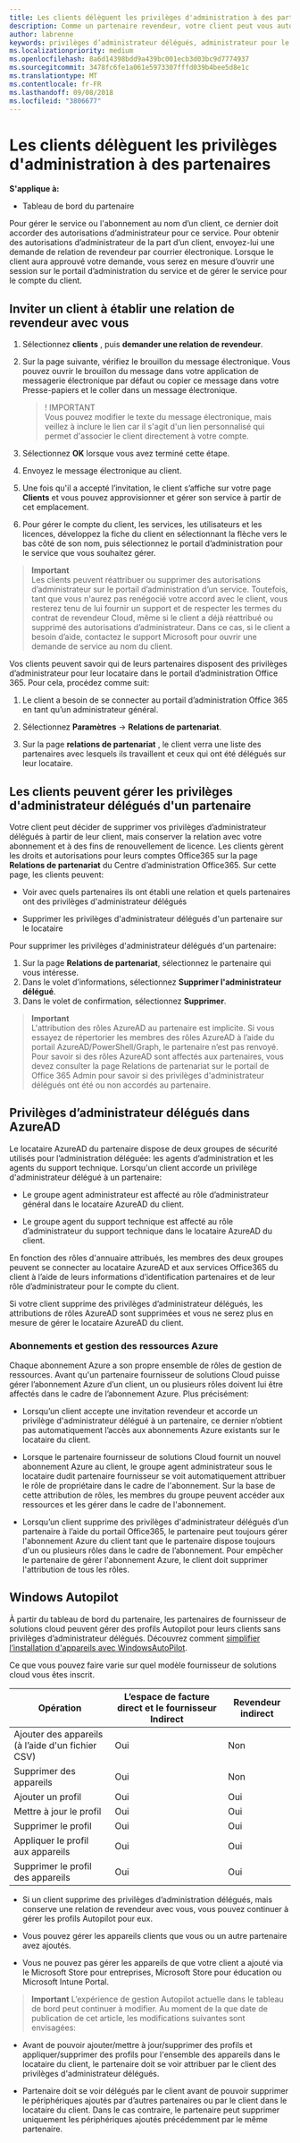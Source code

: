 ```yaml
---
title: Les clients délèguent les privilèges d'administration à des partenaires | Espace partenaires
description: Comme un partenaire revendeur, votre client peut vous autoriser à être leur administrateur. Ils peuvent également supprimer des privilèges.
author: labrenne
keywords: privilèges d’administrateur délégués, administrateur pour le compte de, supprimer des privilèges, DAP, AOBO
ms.localizationpriority: medium
ms.openlocfilehash: 8a6d14398bdd9a439bc001ecb3d03bc9d7774937
ms.sourcegitcommit: 3478fc6fe1a061e5973307fffd039b4bee5d8e1c
ms.translationtype: MT
ms.contentlocale: fr-FR
ms.lasthandoff: 09/08/2018
ms.locfileid: "3806677"
---
```

# <a name="customers-delegate-administration-privileges-to-partners"></a>Les clients délèguent les privilèges d'administration à des partenaires

**S'applique à:**

-  Tableau de bord du partenaire

Pour gérer le service ou l'abonnement au nom d’un client, ce dernier doit accorder des autorisations d’administrateur pour ce service. Pour obtenir des autorisations d’administrateur de la part d’un client, envoyez-lui une demande de relation de revendeur par courrier électronique. Lorsque le client aura approuvé votre demande, vous serez en mesure d’ouvrir une session sur le portail d’administration du service et de gérer le service pour le compte du client. 

## <a name="invite-a-customer-to-establish-a-reseller-relationship-with-you"></a>Inviter un client à établir une relation de revendeur avec vous

1.  Sélectionnez **clients** , puis **demander une relation de revendeur**.

2.  Sur la page suivante, vérifiez le brouillon du message électronique. Vous pouvez ouvrir le brouillon du message dans votre application de messagerie électronique par défaut ou copier ce message dans votre Presse-papiers et le coller dans un message électronique. 

    >! IMPORTANT<br>
    >Vous pouvez modifier le texte du message électronique, mais veillez à inclure le lien car il s'agit d'un lien personnalisé qui permet d'associer le client directement à votre compte. 
    
3.  Sélectionnez **OK** lorsque vous avez terminé cette étape.

4.  Envoyez le message électronique au client.

5.  Une fois qu'il a accepté l’invitation, le client s’affiche sur votre page **Clients** et vous pouvez approvisionner et gérer son service à partir de cet emplacement.

6.  Pour gérer le compte du client, les services, les utilisateurs et les licences, développez la fiche du client en sélectionnant la flèche vers le bas côté de son nom, puis sélectionnez le portail d’administration pour le service que vous souhaitez gérer.


>**Important**<br>
Les clients peuvent réattribuer ou supprimer des autorisations d’administrateur sur le portail d’administration d’un service. Toutefois, tant que vous n'aurez pas renégocié votre accord avec le client, vous resterez tenu de lui fournir un support et de respecter les termes du contrat de revendeur Cloud, même si le client a déjà réattribué ou supprimé des autorisations d’administrateur. Dans ce cas, si le client a besoin d’aide, contactez le support Microsoft pour ouvrir une demande de service au nom du client.

Vos clients peuvent savoir qui de leurs partenaires disposent des privilèges d’administrateur pour leur locataire dans le portail d’administration Office 365. Pour cela, procédez comme suit:

1. Le client a besoin de se connecter au portail d’administration Office 365 en tant qu’un administrateur général.

2. Sélectionnez **Paramètres** → **Relations de partenariat**.

3. Sur la page **relations de partenariat** , le client verra une liste des partenaires avec lesquels ils travaillent et ceux qui ont été délégués sur leur locataire.

## <a name="customers-can-manage-a-partners-delegated-admin-privileges"></a>Les clients peuvent gérer les privilèges d'administrateur délégués d'un partenaire 

Votre client peut décider de supprimer vos privilèges d’administrateur délégués à partir de leur client, mais conserver la relation avec votre abonnement et à des fins de renouvellement de licence. Les clients gèrent les droits et autorisations pour leurs comptes Office365 sur la page **Relations de partenariat** du Centre d’administration Office365. Sur cette page, les clients peuvent:

- Voir avec quels partenaires ils ont établi une relation et quels partenaires ont des privilèges d'administrateur délégués

- Supprimer les privilèges d'administrateur délégués d'un partenaire sur le locataire

Pour supprimer les privilèges d'administrateur délégués d'un partenaire:

1. Sur la page **Relations de partenariat**, sélectionnez le partenaire qui vous intéresse.
2. Dans le volet d’informations, sélectionnez **Supprimer l'administrateur délégué**.
3. Dans le volet de confirmation, sélectionnez **Supprimer**.

>**Important**<br>
L'attribution des rôles AzureAD au partenaire est implicite. Si vous essayez de répertorier les membres des rôles AzureAD à l’aide du portail AzureAD/PowerShell/Graph, le partenaire n’est pas renvoyé. Pour savoir si des rôles AzureAD sont affectés aux partenaires, vous devez consulter la page Relations de partenariat sur le portail de Office 365 Admin pour savoir si des privilèges d'administrateur délégués ont été ou non accordés au partenaire.

## <a name="delegated-admin-privileges-in-azure-ad"></a>Privilèges d’administrateur délégués dans AzureAD 

Le locataire AzureAD du partenaire dispose de deux groupes de sécurité utilisés pour l’administration déléguée: les agents d’administration et les agents du support technique. Lorsqu'un client accorde un privilège d'administrateur délégué à un partenaire:

- Le groupe agent administrateur est affecté au rôle d’administrateur général dans le locataire AzureAD du client.

- Le groupe agent du support technique est affecté au rôle d’administrateur du support technique dans le locataire AzureAD du client.

En fonction des rôles d'annuaire attribués, les membres des deux groupes peuvent se connecter au locataire AzureAD et aux services Office365 du client à l’aide de leurs informations d’identification partenaires et de leur rôle d’administrateur pour le compte du client.

Si votre client supprime des privilèges d’administrateur délégués, les attributions de rôles AzureAD sont supprimées et vous ne serez plus en mesure de gérer le locataire AzureAD du client.

### <a name="azure-subscriptions-and-resource-management"></a>Abonnements et gestion des ressources Azure

Chaque abonnement Azure a son propre ensemble de rôles de gestion de ressources. Avant qu'un partenaire fournisseur de solutions Cloud puisse gérer l’abonnement Azure d’un client, un ou plusieurs rôles doivent lui être affectés dans le cadre de l’abonnement Azure. Plus précisément:

- Lorsqu’un client accepte une invitation revendeur et accorde un privilège d'administrateur délégué à un partenaire, ce dernier n’obtient pas automatiquement l’accès aux abonnements Azure existants sur le locataire du client.

- Lorsque le partenaire fournisseur de solutions Cloud fournit un nouvel abonnement Azure au client, le groupe agent administrateur sous le locataire dudit partenaire fournisseur se voit automatiquement attribuer le rôle de propriétaire dans le cadre de l'abonnement. Sur la base de cette attribution de rôles, les membres du groupe peuvent accéder aux ressources et les gérer dans le cadre de l'abonnement.

- Lorsqu’un client supprime des privilèges d'administrateur délégués d’un partenaire à l’aide du portail Office365, le partenaire peut toujours gérer l'abonnement Azure du client tant que le partenaire dispose toujours d'un ou plusieurs rôles dans le cadre de l’abonnement. Pour empêcher le partenaire de gérer l'abonnement Azure, le client doit supprimer l'attribution de tous les rôles.

## <a name="windows-autopilot"></a>Windows Autopilot 

À partir du tableau de bord du partenaire, les partenaires de fournisseur de solutions cloud peuvent gérer des profils Autopilot pour leurs clients sans privilèges d’administrateur délégués. Découvrez comment [simplifier l’installation d'appareils avec WindowsAutoPilot](https://docs.microsoft.com/partner-center/autopilot).

Ce que vous pouvez faire varie sur quel modèle fournisseur de solutions cloud vous êtes inscrit.

|**Opération**   |**L’espace de facture direct et le fournisseur Indirect**   |**Revendeur indirect**   |
|-----------------|-----------------------------------| -----------------------------|
|Ajouter des appareils (à l’aide d'un fichier CSV)  |Oui      |Non|
|Supprimer des appareils   |Oui   |Non|
|Ajouter un profil   |Oui   | Oui   |
|Mettre à jour le profil   |Oui    |Oui   |
|Supprimer le profil   |Oui   |Oui   |
|Appliquer le profil aux appareils   |Oui   |Oui   |
|Supprimer le profil des appareils   |Oui   |Oui   | 

- Si un client supprime des privilèges d’administration délégués, mais conserve une relation de revendeur avec vous, vous pouvez continuer à gérer les profils Autopilot pour eux.

- Vous pouvez gérer les appareils clients que vous ou un autre partenaire avez ajoutés. 

- Vous ne pouvez pas gérer les appareils de que votre client a ajouté via le Microsoft Store pour entreprises, Microsoft Store pour éducation ou Microsoft Intune Portal.

>**Important** L’expérience de gestion Autopilot actuelle dans le tableau de bord peut continuer à modifier. Au moment de la que date de publication de cet article, les modifications suivantes sont envisagées:

  - Avant de pouvoir ajouter/mettre à jour/supprimer des profils et appliquer/supprimer des profils pour l'ensemble des appareils dans le locataire du client, le partenaire doit se voir attribuer par le client des privilèges d'administrateur délégués.

- Partenaire doit se voir délégués par le client avant de pouvoir supprimer le périphériques ajoutés par d’autres partenaires ou par le client dans le locataire du client. Dans le cas contraire, le partenaire peut supprimer uniquement les périphériques ajoutés précédemment par le même partenaire.
